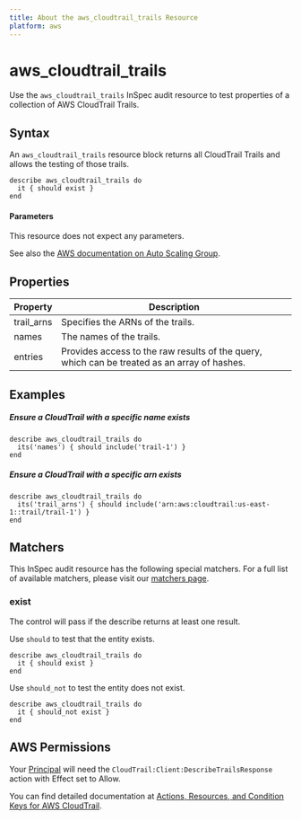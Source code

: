 ```yaml
---
title: About the aws_cloudtrail_trails Resource
platform: aws
---
```


# aws_cloudtrail_trails

Use the `aws_cloudtrail_trails` InSpec audit resource to test properties of a collection of AWS CloudTrail Trails.

## Syntax

An `aws_cloudtrail_trails` resource block returns all CloudTrail Trails and allows the testing of those trails.

    describe aws_cloudtrail_trails do
      it { should exist }
    end
    
#### Parameters

This resource does not expect any parameters.

See also the [AWS documentation on Auto Scaling Group](https://docs.aws.amazon.com/autoscaling/ec2/userguide/AutoScalingGroup.html).

## Properties

| Property    | Description |
| ---        | --- |
| trail_arns | Specifies the ARNs of the trails. |
| names | The names of the trails. |
| entries | Provides access to the raw results of the query, which can be treated as an array of hashes. |

## Examples

##### Ensure a CloudTrail with a specific name exists

    describe aws_cloudtrail_trails do
      its('names') { should include('trail-1') }
    end

##### Ensure a CloudTrail with a specific arn exists

    describe aws_cloudtrail_trails do
      its('trail_arns') { should include('arn:aws:cloudtrail:us-east-1::trail/trail-1') }
    end

## Matchers

This InSpec audit resource has the following special matchers. For a full list of available matchers, please visit our [matchers page](https://www.inspec.io/docs/reference/matchers/).

### exist

The control will pass if the describe returns at least one result.

Use `should` to test that the entity exists.

    describe aws_cloudtrail_trails do
      it { should exist }
    end

Use `should_not` to test the entity does not exist.

    describe aws_cloudtrail_trails do
      it { should_not exist }
    end

## AWS Permissions

Your [Principal](https://docs.aws.amazon.com/IAM/latest/UserGuide/intro-structure.html#intro-structure-principal) will need the `CloudTrail:Client:DescribeTrailsResponse` action with Effect set to Allow.

You can find detailed documentation at [Actions, Resources, and Condition Keys for AWS CloudTrail](https://docs.aws.amazon.com/IAM/latest/UserGuide/list_awscloudtrail.html).
